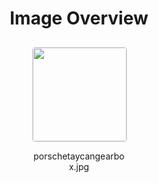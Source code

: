 <h1 style ="text-align: center;"> Image Overview </h1>
<div style="display: flex;
flex-wrap: wrap;
gap: 10px;
justify-content: center;
padding: 10px;" >
<div style="flex: 1 1 calc(33.333% - 20px); /* Three images per row on large screens */
        max-width: 150px;
        text-align: center;" >
<img src="https://media.evkx.net/multimedia/technology/motors/gears/porschetaycangearbox_xst.jpg" style="width: 150px;
height: auto;
border: 1px solid #ddd;
border-radius: 5px;
  ">
<p>porschetaycangearbox.jpg</p>
</div>
</div>
